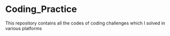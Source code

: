 # Coding_Practice
This repository contains all the codes of coding challenges which I solved in various platforms
